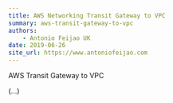 ```yaml
---
title: AWS Networking Transit Gateway to VPC
summary: aws-transit-gateway-to-vpc
authors:
    - Antonio Feijao UK
date: 2019-06-26
site_url: https://www.antoniofeijao.com
---
```


AWS Transit Gateway to VPC

(...)

